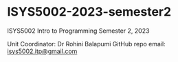 # ISYS5002-2023-semester2
ISYS5002 Intro to Programming Semester 2, 2023

Unit Coordinator: Dr Rohini Balapumi
GitHub repo email: isys5002.itp@gmail.com
